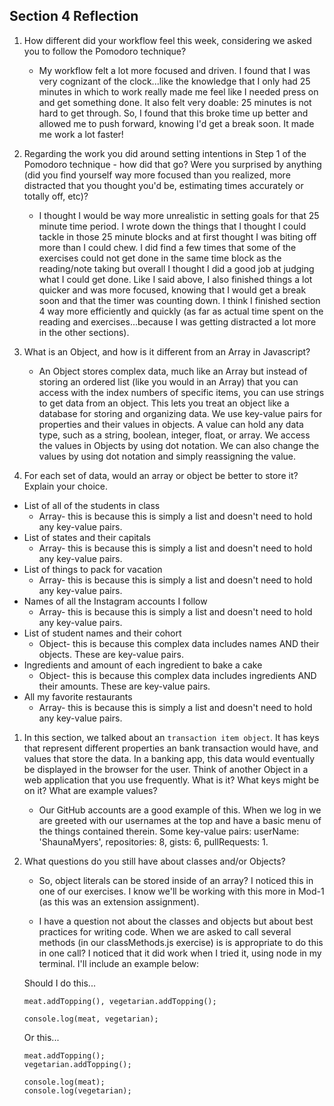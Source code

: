 ## Section 4 Reflection

1. How different did your workflow feel this week, considering we asked you to follow the Pomodoro technique?

   - My workflow felt a lot more focused and driven. I found that I was very cognizant of the clock...like the knowledge that I only had 25 minutes in which to work really made me feel like I needed press on and get something done. It also felt very doable: 25 minutes is not hard to get through. So, I found that this broke time up better and allowed me to push forward, knowing I'd get a break soon. It made me work a lot faster!

1. Regarding the work you did around setting intentions in Step 1 of the Pomodoro technique - how did that go? Were you surprised by anything (did you find yourself way more focused than you realized, more distracted that you thought you'd be, estimating times accurately or totally off, etc)?

   - I thought I would be way more unrealistic in setting goals for that 25 minute time period. I wrote down the things that I thought I could tackle in those 25 minute blocks and at first thought I was biting off more than I could chew. I did find a few times that some of the exercises could not get done in the same time block as the reading/note taking but overall I thought I did a good job at judging what I could get done. Like I said above, I also finished things a lot quicker and was more focused, knowing that I would get a break soon and that the timer was counting down. I think I finished section 4 way more efficiently and quickly (as far as actual time spent on the reading and exercises...because I was getting distracted a lot more in the other sections).

1. What is an Object, and how is it different from an Array in Javascript?

    - An Object stores complex data, much like an Array but instead of storing an ordered list (like you would in an Array) that you can access with the index numbers of specific items, you can use strings to get data from an object. This lets you treat an object like a database for storing and organizing data. We use key-value pairs for properties and their values in objects. A value can hold any data type, such as a string, boolean, integer, float, or array. We access the values in Objects by using dot notation. We can also change the values by using dot notation and simply reassigning the value.

1. For each set of data, would an array or object be better to store it? Explain your choice.

  * List of all of the students in class
     - Array- this is because this is simply a list and doesn't need to hold any key-value pairs.
  * List of states and their capitals
     - Array- this is because this is simply a list and doesn't need to hold any key-value pairs.
  * List of things to pack for vacation
     - Array- this is because this is simply a list and doesn't need to hold any key-value pairs.
  * Names of all the Instagram accounts I follow
     - Array- this is because this is simply a list and doesn't need to hold any key-value pairs.
  * List of student names and their cohort
     - Object- this is because this complex data includes names AND their objects. These are key-value pairs.
  * Ingredients and amount of each ingredient to bake a cake
     - Object- this is because this complex data includes ingredients AND their amounts. These are key-value pairs.
  * All my favorite restaurants
     - Array- this is because this is simply a list and doesn't need to hold any key-value pairs.

1. In this section, we talked about an `transaction item object`. It has keys that represent different properties an bank transaction would have, and values that store the data. In a banking app, this data would eventually be displayed in the browser for the user. Think of another Object in a web application that you use frequently. What is it? What keys might be on it? What are example values?

   - Our GitHub accounts are a good example of this. When we log in we are greeted with our usernames at the top and have a basic menu of the things contained therein. Some key-value pairs: userName: 'ShaunaMyers', repositories: 8, gists: 6, pullRequests: 1.

1. What questions do you still have about classes and/or Objects?

   - So, object literals can be stored inside of an array? I noticed this in one of our exercises. I know we'll be working with
   this more in Mod-1 (as this was an extension assignment).

   - I have a question not about the classes and objects but about best practices for writing code. When we are asked to call several methods (in our classMethods.js exercise) is is appropriate to do this in one call? I noticed that it did work when I tried it, using node in my terminal. I'll include an example below:

   Should I do this...

   ```
   meat.addTopping(), vegetarian.addTopping();

   console.log(meat, vegetarian);
   ```

   Or this...

   ```
   meat.addTopping();
   vegetarian.addTopping();

   console.log(meat);
   console.log(vegetarian);
   ```
